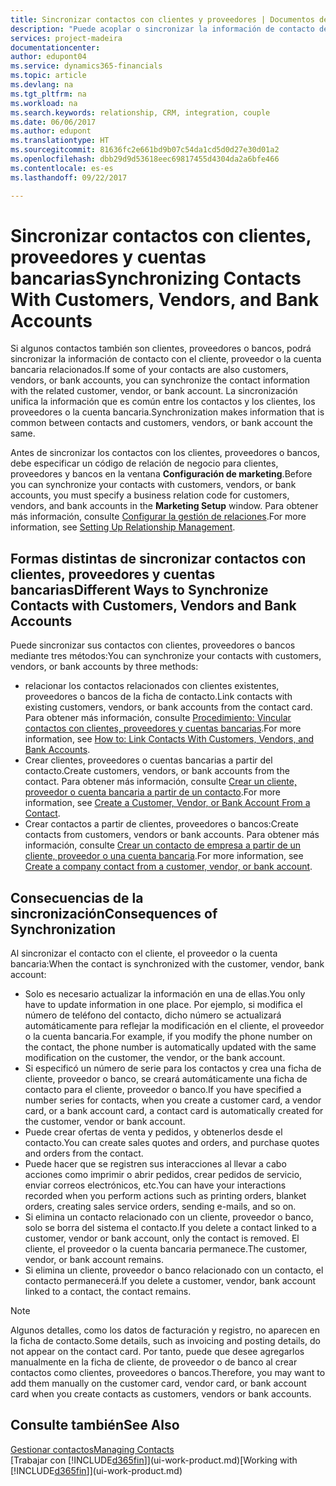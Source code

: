 ```yaml
---
title: Sincronizar contactos con clientes y proveedores | Documentos de Microsoft
description: "Puede acoplar o sincronizar la información de contacto de los contactos que también son clientes, proveedores o cuentas bancarias, de modo que actualice únicamente la información en un solo lugar."
services: project-madeira
documentationcenter: 
author: edupont04
ms.service: dynamics365-financials
ms.topic: article
ms.devlang: na
ms.tgt_pltfrm: na
ms.workload: na
ms.search.keywords: relationship, CRM, integration, couple
ms.date: 06/06/2017
ms.author: edupont
ms.translationtype: HT
ms.sourcegitcommit: 81636fc2e661bd9b07c54da1cd5d0d27e30d01a2
ms.openlocfilehash: dbb29d9d53618eec69817455d4304da2a6bfe466
ms.contentlocale: es-es
ms.lasthandoff: 09/22/2017

---
```

# <a name="synchronizing-contacts-with-customers-vendors-and-bank-accounts"></a><span data-ttu-id="714ac-103">Sincronizar contactos con clientes, proveedores y cuentas bancarias</span><span class="sxs-lookup"><span data-stu-id="714ac-103">Synchronizing Contacts With Customers, Vendors, and Bank Accounts</span></span>
<span data-ttu-id="714ac-104">Si algunos contactos también son clientes, proveedores o bancos, podrá sincronizar la información de contacto con el cliente, proveedor o la cuenta bancaria relacionados.</span><span class="sxs-lookup"><span data-stu-id="714ac-104">If some of your contacts are also customers, vendors, or bank accounts, you can synchronize the contact information with the related customer, vendor, or bank account.</span></span> <span data-ttu-id="714ac-105">La sincronización unifica la información que es común entre los contactos y los clientes, los proveedores o la cuenta bancaria.</span><span class="sxs-lookup"><span data-stu-id="714ac-105">Synchronization makes information that is common between contacts and customers, vendors, or bank account the same.</span></span>  

<span data-ttu-id="714ac-106">Antes de sincronizar los contactos con los clientes, proveedores o bancos, debe especificar un código de relación de negocio para clientes, proveedores y bancos en la ventana **Configuración de marketing**.</span><span class="sxs-lookup"><span data-stu-id="714ac-106">Before you can synchronize your contacts with customers, vendors, or bank accounts, you must specify a business relation code for customers, vendors, and bank accounts in the **Marketing Setup** window.</span></span> <span data-ttu-id="714ac-107">Para obtener más información, consulte [Configurar la gestión de relaciones](marketing-setup-marketing.md).</span><span class="sxs-lookup"><span data-stu-id="714ac-107">For more information, see [Setting Up Relationship Management](marketing-setup-marketing.md).</span></span>

## <a name="different-ways-to-synchronize-contacts-with-customers-vendors-and-bank-accounts"></a><span data-ttu-id="714ac-108">Formas distintas de sincronizar contactos con clientes, proveedores y cuentas bancarias</span><span class="sxs-lookup"><span data-stu-id="714ac-108">Different Ways to Synchronize Contacts with Customers, Vendors and Bank Accounts</span></span>
<span data-ttu-id="714ac-109">Puede sincronizar sus contactos con clientes, proveedores o bancos mediante tres métodos:</span><span class="sxs-lookup"><span data-stu-id="714ac-109">You can synchronize your contacts with customers, vendors, or bank accounts by three methods:</span></span>

* <span data-ttu-id="714ac-110">relacionar los contactos relacionados con clientes existentes, proveedores o bancos de la ficha de contacto.</span><span class="sxs-lookup"><span data-stu-id="714ac-110">Link contacts with existing customers, vendors, or bank accounts from the contact card.</span></span> <span data-ttu-id="714ac-111">Para obtener más información, consulte [Procedimiento: Vincular contactos con clientes, proveedores y cuentas bancarias](marketing-how-link-contact.md).</span><span class="sxs-lookup"><span data-stu-id="714ac-111">For more information, see [How to: Link Contacts With Customers, Vendors, and Bank Accounts](marketing-how-link-contact.md).</span></span>
* <span data-ttu-id="714ac-112">Crear clientes, proveedores o cuentas bancarias a partir del contacto.</span><span class="sxs-lookup"><span data-stu-id="714ac-112">Create customers, vendors, or bank accounts from the contact.</span></span> <span data-ttu-id="714ac-113">Para obtener más información, consulte [Crear un cliente, proveedor o cuenta bancaria a partir de un contacto](marketing-how-create-contacts-new-customers-vendors-bank-accounts.md).</span><span class="sxs-lookup"><span data-stu-id="714ac-113">For more information, see [Create a Customer, Vendor, or Bank Account From a Contact](marketing-how-create-contacts-new-customers-vendors-bank-accounts.md).</span></span>
* <span data-ttu-id="714ac-114">Crear contactos a partir de clientes, proveedores o bancos:</span><span class="sxs-lookup"><span data-stu-id="714ac-114">Create contacts from customers, vendors or bank accounts.</span></span> <span data-ttu-id="714ac-115">Para obtener más información, consulte [Crear un contacto de empresa a partir de un cliente, proveedor o una cuenta bancaria](marketing-how-create-contact-companies.md).</span><span class="sxs-lookup"><span data-stu-id="714ac-115">For more information, see [Create a company contact from a customer, vendor, or bank account](marketing-how-create-contact-companies.md).</span></span>

## <a name="consequences-of-synchronization"></a><span data-ttu-id="714ac-116">Consecuencias de la sincronización</span><span class="sxs-lookup"><span data-stu-id="714ac-116">Consequences of Synchronization</span></span>
<span data-ttu-id="714ac-117">Al sincronizar el contacto con el cliente, el proveedor o la cuenta bancaria:</span><span class="sxs-lookup"><span data-stu-id="714ac-117">When the contact is synchronized with the customer, vendor, bank account:</span></span>

* <span data-ttu-id="714ac-118">Solo es necesario actualizar la información en una de ellas.</span><span class="sxs-lookup"><span data-stu-id="714ac-118">You only have to update information in one place.</span></span> <span data-ttu-id="714ac-119">Por ejemplo, si modifica el número de teléfono del contacto, dicho número se actualizará automáticamente para reflejar la modificación en el cliente, el proveedor o la cuenta bancaria.</span><span class="sxs-lookup"><span data-stu-id="714ac-119">For example, if you modify the phone number on the contact, the phone number is automatically updated with the same modification on the customer, the vendor, or the bank account.</span></span>
* <span data-ttu-id="714ac-120">Si especificó un número de serie para los contactos y crea una ficha de cliente, proveedor o banco, se creará automáticamente una ficha de contacto para el cliente, proveedor o banco.</span><span class="sxs-lookup"><span data-stu-id="714ac-120">If you have specified a number series for contacts, when you create a customer card, a vendor card, or a bank account card, a contact card is automatically created for the customer, vendor or bank account.</span></span>
* <span data-ttu-id="714ac-121">Puede crear ofertas de venta y pedidos, y obtenerlos desde el contacto.</span><span class="sxs-lookup"><span data-stu-id="714ac-121">You can create sales quotes and orders, and purchase quotes and orders from the contact.</span></span>
* <span data-ttu-id="714ac-122">Puede hacer que se registren sus interacciones al llevar a cabo acciones como imprimir o abrir pedidos, crear pedidos de servicio, enviar correos electrónicos, etc.</span><span class="sxs-lookup"><span data-stu-id="714ac-122">You can have your interactions recorded when you perform actions such as printing orders, blanket orders, creating sales service orders, sending e-mails, and so on.</span></span>
* <span data-ttu-id="714ac-123">Si elimina un contacto relacionado con un cliente, proveedor o banco, solo se borra del sistema el contacto.</span><span class="sxs-lookup"><span data-stu-id="714ac-123">If you delete a contact linked to a customer, vendor or bank account, only the contact is removed.</span></span> <span data-ttu-id="714ac-124">El cliente, el proveedor o la cuenta bancaria permanece.</span><span class="sxs-lookup"><span data-stu-id="714ac-124">The customer, vendor, or bank account remains.</span></span>
* <span data-ttu-id="714ac-125">Si elimina un cliente, proveedor o banco relacionado con un contacto, el contacto permanecerá.</span><span class="sxs-lookup"><span data-stu-id="714ac-125">If you delete a customer, vendor, bank account linked to a contact, the contact remains.</span></span>

> [!NOTE]  
>   <span data-ttu-id="714ac-126">Algunos detalles, como los datos de facturación y registro, no aparecen en la ficha de contacto.</span><span class="sxs-lookup"><span data-stu-id="714ac-126">Some details, such as invoicing and posting details, do not appear on the contact card.</span></span> <span data-ttu-id="714ac-127">Por tanto, puede que desee agregarlos manualmente en la ficha de cliente, de proveedor o de banco al crear contactos como clientes, proveedores o bancos.</span><span class="sxs-lookup"><span data-stu-id="714ac-127">Therefore, you may want to add them manually on the customer card, vendor card, or bank account card when you create contacts as customers, vendors or bank accounts.</span></span>

## <a name="see-also"></a><span data-ttu-id="714ac-128">Consulte también</span><span class="sxs-lookup"><span data-stu-id="714ac-128">See Also</span></span>
[<span data-ttu-id="714ac-129">Gestionar contactos</span><span class="sxs-lookup"><span data-stu-id="714ac-129">Managing Contacts</span></span>](marketing-contacts.md)  
<span data-ttu-id="714ac-130">[Trabajar con [!INCLUDE[d365fin](includes/d365fin_md.md)]](ui-work-product.md)</span><span class="sxs-lookup"><span data-stu-id="714ac-130">[Working with [!INCLUDE[d365fin](includes/d365fin_md.md)]](ui-work-product.md)</span></span>

